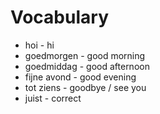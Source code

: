 # Vocabulary

- hoi - hi
- goedmorgen - good morning
- goedmiddag - good afternoon
- fijne avond - good evening
- tot ziens - goodbye / see you
- juist - correct

